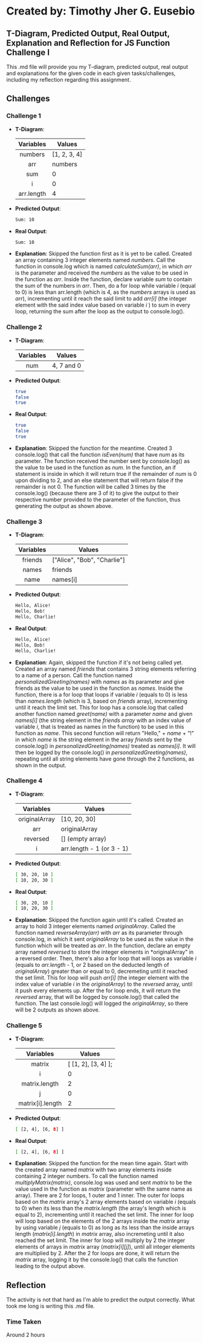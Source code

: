 # Created by: **Timothy Jher G. Eusebio**
## T-Diagram, Predicted Output, Real Output, Explanation and Reflection for JS Function Challenge I

This .md file will provide you my T-diagram, predicted output, real output and explanations for the given code in each given tasks/challenges, including my reflection regarding this assignment. 

## Challenges
### Challenge 1

- **T-Diagram**:

    |   Variables      |                       Values                        |
    | :--------------: | --------------------------------------------------- |
    | numbers          | [1, 2, 3, 4]                                        |
    | arr              | numbers                                             |
    | sum              | 0                                                   |
    | i                | 0                                                   |
    | arr.length       | 4                                                   |

- **Predicted Output**:
    ```bash
    Sum: 10

- **Real Output**:
    ```bash
    Sum: 10

- **Explanation**: Skipped the function first as it is yet to be called. Created an array containing 3 integer elements named *numbers*. Call the function in console.log which is named *calculateSum(arr)*, in which *arr* is the parameter and received the *numbers* as the value to be used in the function as *arr*. Inside the function, declare variable *sum* to contain the sum of the numbers in *arr*. Then, do a for loop while variable *i* (equal to 0) is less than arr.length (which is 4, as the *numbers* arrays is used as *arr*), incrementing until it reach the said limit to add *arr[i]* (the integer element with the said index value based on variable *i* ) to sum in every loop, returning the sum after the loop as the output to console.log(). 


### Challenge 2

- **T-Diagram**:

    |   Variables      |                       Values                        |
    | :--------------: | --------------------------------------------------- |
    | num              | 4, 7 and 0                                          |

- **Predicted Output**:
    ```bash
    true
    false
    true

- **Real Output**:
    ```bash
    true
    false
    true

- **Explanation**: Skipped the function for the meantime. Created 3 console.log() that call the function *isEven(num)* that have *num* as its parameter. The function received the number sent by console.log() as the value to be used in the function as *num*. In the function, an if statement is inside in which it will return true if the remainder of *num* is 0 upon dividing to 2, and an else statement that will return false if the remainder is not 0. The function will be called 3 times by the console.log() (because there are 3 of it) to give the output to their respective number provided to the parameter of the function, thus generating the output as shown above.


### Challenge 3

- **T-Diagram**:

    |   Variables      |                       Values                        |
    | :--------------: | --------------------------------------------------- |
    | friends          | ["Alice", "Bob", "Charlie"]                         |
    | names            | friends                                             |
    | name             | names[i]                                            |


- **Predicted Output**: 
    ```bash
    Hello, Alice!
    Hello, Bob!
    Hello, Charlie!

- **Real Output**: 
    ```bash
    Hello, Alice!
    Hello, Bob!
    Hello, Charlie!

- **Explanation**: Again, skipped the function if it's not being called yet. Created an array named *friends* that contains 3 string elements referring to a name of a person. Call the function named *personalizedGreeting(names)* with *names* as its parameter and give friends as the value to be used in the function as *names*. Inside the function, there is a for loop that loops if variable *i* (equals to 0) is less than *names.length* (which is 3, based on *friends* array), incrementing until it reach the limit set. This for loop has a console.log that called another function named *greet(name)* with a parameter *name* and given *names[i]* (the string element in the *friends array* with an index value of variable *i*, that is treated as names in the function) to be used in this function as *name*. This second function will return "Hello," + *name* + "!" in which *name* is the string element in the array *friends* sent by the console.log() in *personalizedGreeting(names)* treated as *names[i]*. It will then be logged by the console.log() in *personalizedGreeting(names)*, repeating until all string elements have gone through the 2 functions,  as shown in the output.


### Challenge 4

- **T-Diagram**:

    |      Variables       |                      Values                         |
    | :------------------: | --------------------------------------------------- |
    | originalArray        | [10, 20, 30]                                        |
    | arr                  | originalArray                                       |
    | reversed             | [] (empty array)                                    |
    | i                    | arr.length - 1 (or 3 - 1)                           |
    
- **Predicted Output**: 
    ```bash
    [ 30, 20, 10 ]
    [ 10, 20, 30 ]

- **Real Output**: 
    ```bash
    [ 30, 20, 10 ]
    [ 10, 20, 30 ]

- **Explanation**: Skipped the function again until it's called. Created an array to hold 3 integer elements named *originalArray*. Called the function named *reverseArray(arr)* with *arr* as its parameter through console.log, in which it sent *originalArray* to be used as the value in the function which will be treated as *arr*. In the function, declare an empty array named *reversed* to store the integer elements in *originalArray" in a reversed order. Then, there's also a for loop that will loops as variable *i* (equals to *arr.length* - 1, or 2 based on the deducted length of *originalArray*) greater than or equal to 0, decremeting until it reached the set limit. This for loop will push *arr[i]* (the integer element with the index value of variable *i* in the *originalArray*) to the *reversed* array, until it push every elements up. After the for loop ends, it will return the *reversed* array, that will be logged by console.log() that called the function. The last console.log() will logged the *originalArray*, so there will be 2 outputs as shown above.


### Challenge 5

- **T-Diagram**:

    |      Variables       |                      Values                         |
    | :------------------: | --------------------------------------------------- |
    | matrix               | [ [1, 2], [3, 4] ];                                 |
    | i                    | 0                                                   |
    | matrix.length        | 2                                                   |
    | j                    | 0                                                   |
    | matrix[i].length     | 2                                                   |
    
- **Predicted Output**: 
    ```bash
    [ [2, 4], [6, 8] ] 

- **Real Output**: 
    ```bash
    [ [2, 4], [6, 8] ] 

- **Explanation**: Skipped the function for the mean time again. Start with the created array named *matrix* with two array elements inside containing 2 integer numbers. To call the function named *multiplyMatrix(matrix)*, console.log was used and sent *matrix* to be the value used in the function as *matrix* (parameter with the same name as array). There are 2 for loops, 1 outer and 1 inner. The outer for loops based on the *matrix* array's 2 array elements based on variable *i* (equals to 0) when its less than the *matrix.length* (the array's length which is equal to 2), incrementing until it reached the set limit. The inner for loop will loop based on the elements of the 2 arrays inside the *matrix* array by using variable *j* (equals to 0) as long as its less than the inside arrays length (*matrix[i].length*) in *matrix* array, also incremeting until it also reached the set limit. The inner for loop will multiply by 2 the integer elements of arrays in *matrix* array (*matrix[i][j]*), until all integer elements are multiplied by 2. After the 2 for loops are done, it will return the *matrix* array, logging it by the console.log() that calls the function leading to the output above.


## Reflection
The activity is not that hard as I'm able to predict the output correctly. What took me long is writing this .md file.

### Time Taken
Around 2 hours